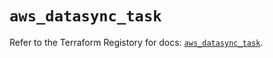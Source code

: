 # `aws_datasync_task`

Refer to the Terraform Registory for docs: [`aws_datasync_task`](https://registry.terraform.io/providers/hashicorp/aws/5.8.0/docs/resources/datasync_task).
